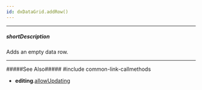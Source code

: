 ```yaml
---
id: dxDataGrid.addRow()
---
```

---
##### shortDescription
Adds an empty data row.

---
#####See Also#####
#include common-link-callmethods
- **editing**.[allowUpdating](/api-reference/10%20UI%20Widgets/dxDataGrid/1%20Configuration/editing/allowAdding.md '/Documentation/ApiReference/UI_Widgets/dxDataGrid/Configuration/editing/#allowAdding')